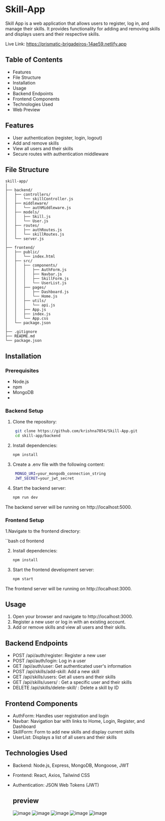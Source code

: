 # Skill-App

Skill App is a web application that allows users to register, log in, and manage their skills. It provides functionality for adding and removing skills and displays users and their respective skills.

Live Link: https://prismatic-brigadeiros-14ae59.netlify.app

## Table of Contents
- Features
- File Structure
- Installation
- Usage
- Backend Endpoints
- Frontend Components
- Technologies Used
- Web Preview
## Features
- User authentication (register, login, logout)
- Add and remove skills
- View all users and their skills
- Secure routes with authentication middleware
## File Structure
  
    skill-app/
    │
    ├── backend/
    │   ├── controllers/
    │   │   └── skillController.js
    │   ├── middleware/
    │   │   └── authMiddleware.js
    │   ├── models/
    │   │   ├── Skill.js
    │   │   └── User.js
    │   ├── routes/
    │   │   ├── authRoutes.js
    │   │   └── skillRoutes.js
    │   └── server.js
    │
    ├── frontend/
    │   ├── public/
    │   │   └── index.html
    │   ├── src/
    │   │   ├── components/
    │   │   │   ├── AuthForm.js
    │   │   │   ├── Navbar.js
    │   │   │   ├── SkillForm.js
    │   │   │   └── UserList.js
    │   │   ├── pages/
    │   │   │   ├── Dashboard.js
    │   │   │   └── Home.js
    │   │   ├── utils/
    │   │   │   └── api.js
    │   │   ├── App.js
    │   │   ├── index.js
    │   │   └── App.css
    │   └── package.json
    │
    ├── .gitignore
    ├── README.md
    └── package.json
  

## Installation

### Prerequisites
- Node.js
- npm
- MongoDB
- 
### Backend Setup
1. Clone the repository:
   ```bash
    git clone https://github.com/krishna7054/Skill-App.git
    cd skill-app/backend
2. Install dependencies:
    ```bash
    npm install
3. Create a .env file with the following content:
   ```bash
    MONGO_URI=your_mongodb_connection_string
    JWT_SECRET=your_jwt_secret
4. Start the backend server:
    ```bash
    npm run dev
The backend server will be running on http://localhost:5000.

### Frontend Setup
1.Navigate to the frontend directory:

  ``bash
cd frontend
  
2. Install dependencies:
    ```bash
    npm install
3. Start the frontend development server:
    ```bash
    npm start
The frontend server will be running on http://localhost:3000.

## Usage
1. Open your browser and navigate to http://localhost:3000.
2. Register a new user or log in with an existing account.
3. Add or remove skills and view all users and their skills.
   
## Backend Endpoints
- POST /api/auth/register: Register a new user
- POST /api/auth/login: Log in a user
- GET /api/auth/user: Get authenticated user's information
- POST /api/skills/add-skill: Add a new skill
- GET /api/skills/users: Get all users and their skills
- GET /api/skills/users/
: Get a specific user and their skills
- DELETE /api/skills/delete-skill/
: Delete a skill by ID

## Frontend Components
- AuthForm: Handles user registration and login
- Navbar: Navigation bar with links to Home, Login, Register, and Dashboard
- SkillForm: Form to add new skills and display current skills
- UserList: Displays a list of all users and their skills
## Technologies Used
- Backend: Node.js, Express, MongoDB, Mongoose, JWT
- Frontend: React, Axios, Tailwind CSS
- Authentication: JSON Web Tokens (JWT)

  ## preview
  ![image](https://github.com/krishna7054/Skill-App/assets/102844052/580b3793-044c-443f-b29b-871b1e1d213f)
  ![image](https://github.com/krishna7054/Skill-App/assets/102844052/ac9de8f9-ba17-495b-aa34-4a12565052fc)
  ![image](https://github.com/krishna7054/Skill-App/assets/102844052/61fbe044-30a6-401e-9ac5-c7c0612d89c0)
  ![image](https://github.com/krishna7054/Skill-App/assets/102844052/a097256c-e314-469c-83b6-c0358dd95ac1)
  ![image](https://github.com/krishna7054/Skill-App/assets/102844052/f19d0e34-76e2-4520-9580-b5743cdcd71a)




